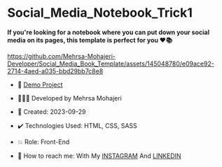 # Social_Media_Notebook_Trick1

**If you're looking for a notebook where you can put down your social media on its pages, this template is perfect for you ♥️📚**


https://github.com/Mehrsa-Mohajeri-Developer/Social_Media_Book_Template/assets/145048780/e09ace92-2714-4aed-a035-bbd29bb7c8e8


- 🔗 [Demo Project](https://mehrsa-mohajeri-developer.github.io/Social_Media_Notebook_Trick1/)
  
- 👩🏻‍💻 Developed by Mehrsa Mohajeri

- 📆 Created: 2023-09-29

- ✔️ Technologies Used: HTML, CSS, SASS

- 💥 Role: Front-End

- 📲 How to reach me: With My [INSTAGRAM](https://www.instagram.com/mehrsa_mohajeri_developer) And [LINKEDIN](https://www.linkedin.com/in/mehrsa-mohajeri-developer)
